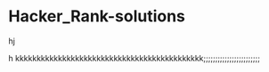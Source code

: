  # Hacker_Rank-solutions
hj

h
kkkkkkkkkkkkkkkkkkkkkkkkkkkkkkkkkkkkkkkkkkkk;;;;;;;;;;;;;;;;;;;;;;;;
